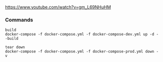 https://www.youtube.com/watch?v=gm_L69NHuHM

### Commands

```
build
docker-compose -f docker-compose.yml -f docker-compose-dev.yml up -d --build

tear down
docker-compose -f docker-compose.yml -f docker-compose-prod.yml down -v
```
